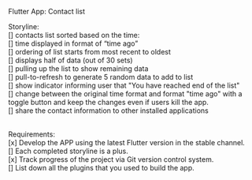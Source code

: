 Flutter App: Contact list

Storyline: <br/>
[] contacts list sorted based on the time: <br/>
    [] time displayed in format of “time ago” <br/>
    [] ordering of list starts from most recent to oldest <br/>
[] displays half of data (out of 30 sets) <br/>
    [] pulling up the list to show remaining data <br/>
[] pull-to-refresh to generate 5 random data to add to list <br/>
[] show indicator informing user that "You have reached end of the list" <br/>
[] change between the original time format and format "time ago" with a toggle button and keep the changes even if users kill the app. <br/>
[] share the contact information to other installed applications <br/> <br/>

Requirements: <br/>
[x] Develop the APP using the latest Flutter version in the stable channel.  <br/>
[] Each completed storyline is a plus.  <br/>
[x] Track progress of the project via Git version control system. <br/>
[] List down all the plugins that you used to build the app. <br/>
